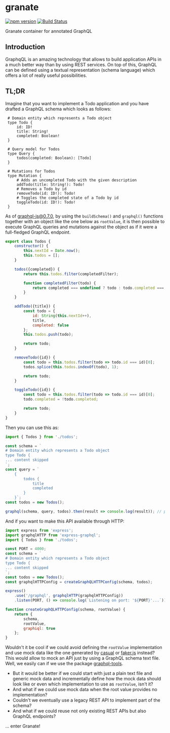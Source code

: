 # granate

[![npm version](https://badge.fury.io/js/granate.svg)](https://badge.fury.io/js/granate)
[![Build Status](https://travis-ci.org/almilo/granate.svg?branch=master)](https://travis-ci.org/almilo/granate)

Granate container for annotated GraphQL

## Introduction
GraphqQL is an amazing technology that allows to build application APIs in a much better way than by using REST
services. On top of this, GraphQL can be defined using a textual representation (schema language) which offers a lot
of really useful possibilities.

## TL;DR
Imagine that you want to implement a Todo application and you have drafted a GraphQL schema which looks as follows:

```
 # Domain entity which represents a Todo object
 type Todo {
     id: ID!
     title: String!
     completed: Boolean!
 }
 
 # Query model for Todos
 type Query {
     todos(completed: Boolean): [Todo]
 }
 
 # Mutations for Todos
 type Mutation {
     # Adds an uncompleted Todo with the given description
     addTodo(title: String!): Todo!
     # Removes a Todo by id
     removeTodo(id: ID!): Todo!
     # Toggles the completed state of a Todo by id
     toggleTodo(id: ID!): Todo!
 }
```

As of [graphql-js@0.7.0](https://medium.com/apollo-stack/all-you-need-to-know-about-graphql-js-0-7-921e75dd7fd1), by
using the ```buildSchema()``` and ```graphql()``` functions together with an object like the one below as
```rootValue```, it is then possible to execute GraphQL queries and mutations against the object as if it were a
full-fledged GraphQL endpoint.
 
```js
export class Todos {
    constructor() {
        this.nextId = Date.now();
        this.todos = [];
    }

    todos({completed}) {
        return this.todos.filter(completedFilter);

        function completedFilter(todo) {
            return completed === undefined ? todo : todo.completed === completed;
        }
    }

    addTodo({title}) {
        const todo = {
            id: String(this.nextId++),
            title,
            completed: false
        };
        this.todos.push(todo);

        return todo;
    }

    removeTodo({id}) {
        const todo = this.todos.filter(todo => todo.id === id)[0];
        todos.splice(this.todos.indexOf(todo), 1);

        return todo;
    }

    toggleTodo({id}) {
        const todo = this.todos.filter(todo => todo.id === id)[0];
        todo.completed = !todo.completed;

        return todo;
    }
}
```
 
Then you can use this as:
 
```js
import { Todos } from './todos';

const schema = `
# Domain entity which represents a Todo object
type Todo {
... content skipped
`;
const query = `
    { 
        todos {
            title
            completed
        }
    }`;
const todos = new Todos();

graphql(schema, query, todos).then(result => console.log(result)); // prints the query result

```

And if you want to make this API available through HTTP:

```js
import express from 'express';
import graphqlHTTP from 'express-graphql';
import { Todos } from './todos';

const PORT = 4000;
const schema = `
# Domain entity which represents a Todo object
type Todo {
... content skipped
`;
const todos = new Todos();
const graphqlHTTPConfig = createGraphQLHTTPConfig(schema, todos);

express()
    .use('/graphql', graphqlHTTP(graphqlHTTPConfig))
    .listen(PORT, () => console.log(`Listening on port: '${PORT}'...`));

function createGraphQLHTTPConfig(schema, rootValue) {
    return {
        schema,
        rootValue,
        graphiql: true
    };
}
```

Wouldn't it be cool if we could avoid defining the ```rootValue``` implementation and use mock data like the one
generated by [casual](https://github.com/boo1ean/casual) or [faker.js](https://github.com/Marak/faker.js) instead?
This would allow to mock an API just by using a GraphQL schema text file.
Well, we easily can if we use the package
[graphql-tools](https://medium.com/apollo-stack/mocking-your-server-with-just-one-line-of-code-692feda6e9cd).

* But it would be better if we could start with just a plain text file and generic mock data and incrementally
define how the mock data should look like or even which implementation to use as ```rootValue```, isn't it?
* And what if we could use mock data when the root value provides no implementation?
* Couldn't we eventually use a legacy REST API to implement part of the schema?
* And what if we could reuse not only existing REST APIs but also GraphQL endpoints?

... enter Granate!
